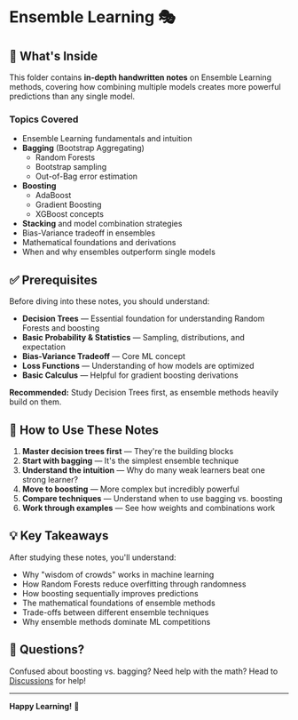 # Ensemble Learning 🎭

## 📖 What's Inside

This folder contains **in-depth handwritten notes** on Ensemble Learning methods, covering how combining multiple models creates more powerful predictions than any single model.

### Topics Covered

- Ensemble Learning fundamentals and intuition
- **Bagging** (Bootstrap Aggregating)
  - Random Forests
  - Bootstrap sampling
  - Out-of-Bag error estimation
- **Boosting**
  - AdaBoost
  - Gradient Boosting
  - XGBoost concepts
- **Stacking** and model combination strategies
- Bias-Variance tradeoff in ensembles
- Mathematical foundations and derivations
- When and why ensembles outperform single models

## ✅ Prerequisites

Before diving into these notes, you should understand:

- **Decision Trees** — Essential foundation for understanding Random Forests and boosting
- **Basic Probability & Statistics** — Sampling, distributions, and expectation
- **Bias-Variance Tradeoff** — Core ML concept
- **Loss Functions** — Understanding of how models are optimized
- **Basic Calculus** — Helpful for gradient boosting derivations

**Recommended:** Study Decision Trees first, as ensemble methods heavily build on them.

## 🎯 How to Use These Notes

1. **Master decision trees first** — They're the building blocks
2. **Start with bagging** — It's the simplest ensemble technique
3. **Understand the intuition** — Why do many weak learners beat one strong learner?
4. **Move to boosting** — More complex but incredibly powerful
5. **Compare techniques** — Understand when to use bagging vs. boosting
6. **Work through examples** — See how weights and combinations work

## 💡 Key Takeaways

After studying these notes, you'll understand:
- Why "wisdom of crowds" works in machine learning
- How Random Forests reduce overfitting through randomness
- How boosting sequentially improves predictions
- The mathematical foundations of ensemble methods
- Trade-offs between different ensemble techniques
- Why ensemble methods dominate ML competitions

## 🤔 Questions?

Confused about boosting vs. bagging? Need help with the math? Head to [Discussions](../../discussions) for help!

---

**Happy Learning!** 🚀
